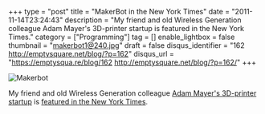 +++
type = "post"
title = "MakerBot in the New York Times"
date = "2011-11-14T23:24:43"
description = "My friend and old Wireless Generation colleague Adam Mayer's 3D-printer startup is featured in the New York Times."
category = ["Programming"]
tag = []
enable_lightbox = false
thumbnail = "makerbot1@240.jpg"
draft = false
disqus_identifier = "162 http://emptysquare.net/blog/?p=162"
disqus_url = "https://emptysqua.re/blog/162 http://emptysquare.net/blog/?p=162/"
+++

<p><img style="display:block; margin-left:auto; margin-right:auto;" src="makerbot1.jpg" title="Makerbot" /></p>
<p>My friend and old Wireless Generation colleague <a href="http://www.makerbot.com/">Adam Mayer's 3D-printer
startup</a> is <a href="http://bits.blogs.nytimes.com/2011/11/13/disruptions-the-3-d-printing-free-for-all/">featured in the New York
Times</a>.</p>
